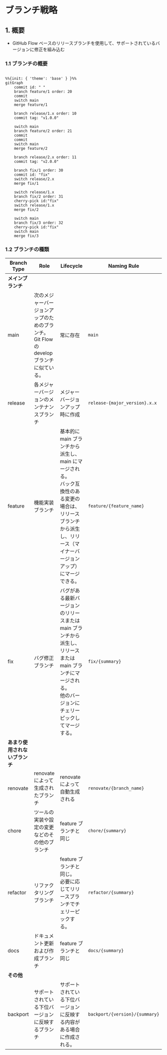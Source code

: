 # ブランチ戦略

## 1. 概要

- GitHub Flow ベースのリリースブランチを使用して、サポートされているバージョンに修正を組み込む

### 1.1 ブランチの概要

```mermaid

%%{init: { 'theme': 'base' } }%%
gitGraph
    commit id: " "
    branch feature/1 order: 20
    commit
    switch main
    merge feature/1

    branch release/1.x order: 10
    commit tag: "v1.0.0"

    switch main
    branch feature/2 order: 21
    commit
    commit
    switch main
    merge feature/2

    branch release/2.x order: 11
    commit tag: "v2.0.0"

    branch fix/1 order: 30
    commit id: "fix"
    switch release/2.x
    merge fix/1

    switch release/1.x
    branch fix/2 order: 31
    cherry-pick id:"fix"
    switch release/1.x
    merge fix/2

    switch main
    branch fix/3 order: 32
    cherry-pick id:"fix"
    switch main
    merge fix/3

```

### 1.2 ブランチの種類

| Branch Type | Role | Lifecycle | Naming Rule |
| ----------- | ---- | --------- | ------------ |
| **メインブランチ** | | | |
| main        | 次のメジャーバージョンアップのためのブランチ。<br/> Git Flow の develop ブランチに似ている。 | 常に存在 | `main` |
| release     | 各メジャーバージョンのメンテナンスブランチ | メジャーバージョンアップ時に作成 | `release-{major_version}.x.x` |
| feature     | 機能実装ブランチ | 基本的に main ブランチから派生し、main にマージされる。<br/> バック互換性のある変更の場合は、リリースブランチから派生し、リリース（マイナーバージョンアップ）にマージできる。 | `feature/{feature_name}` |
| fix         | バグ修正ブランチ | バグがある最新バージョンのリリースまたは main ブランチから派生し、リリースまたは main ブランチにマージされる。<br/> 他のバージョンにチェリーピックしてマージする。 | `fix/{summary}` |
| **あまり使用されないブランチ** | | | |
| renovate    | renovate によって生成されたブランチ | renovate によって自動生成される | `renovate/{branch_name}` |
| chore         | ツールの実装や設定の変更などのその他のブランチ | feature ブランチと同じ | `chore/{summary}` |
| refactor         | リファクタリングブランチ | feature ブランチと同じ。<br/> 必要に応じてリリースブランチでチェリーピックする。 | `refactor/{summary}` |
| docs         | ドキュメント更新および作成ブランチ | feature ブランチと同じ | `docs/{summary}` |
| **その他** | | | |
| backport         | サポートされている下位バージョンに反映するブランチ | サポートされている下位バージョンに反映する内容がある場合に作成される。 | `backport/{version}/{summary}` |
